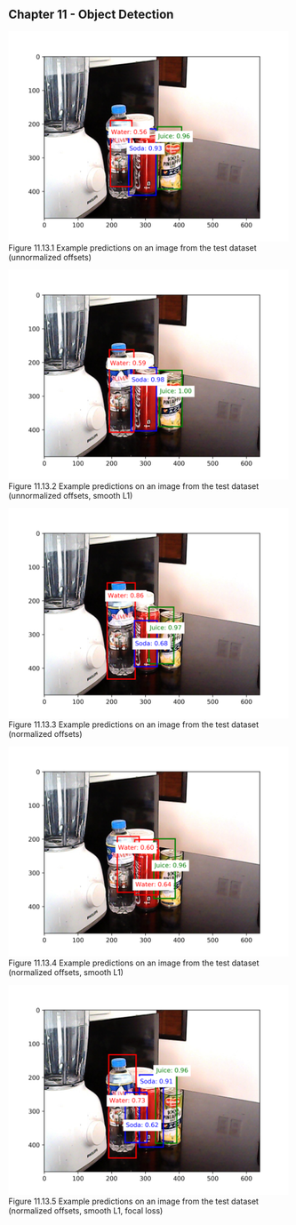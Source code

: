 
## Chapter 11 - Object Detection

![Figure 11.13.1](images/Figure11.13.1.detection_unnormalized_offsets.png)
Figure 11.13.1 Example predictions on an image from the test dataset (unnormalized offsets)

![Figure 11.13.2](images/Figure11.13.2.detection_smooth_l1.png)
Figure 11.13.2 Example predictions on an image from the test dataset (unnormalized offsets, smooth L1)

![Figure 11.13.3](images/Figure11.13.3.detection_normalized.png)
Figure 11.13.3 Example predictions on an image from the test dataset (normalized offsets)

![Figure 11.13.4](images/Figure11.13.4.detection_normalized_smooth_l1.png)
Figure 11.13.4 Example predictions on an image from the test dataset (normalized offsets, smooth L1)

![Figure 11.13.5](images/Figure11.13.5.detection_normalized_smooth_l1_focal.png)
Figure 11.13.5 Example predictions on an image from the test dataset (normalized offsets, smooth L1, focal loss)

